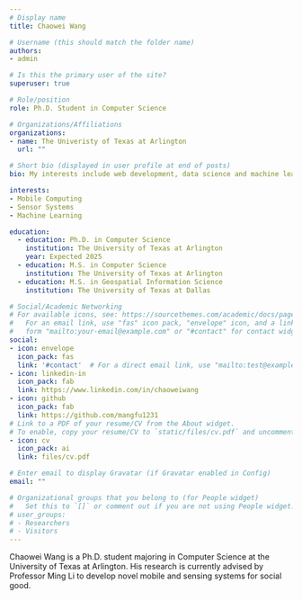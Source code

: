 ```yaml
---
# Display name
title: Chaowei Wang

# Username (this should match the folder name)
authors:
- admin

# Is this the primary user of the site?
superuser: true

# Role/position
role: Ph.D. Student in Computer Science

# Organizations/Affiliations
organizations:
- name: The Univeristy of Texas at Arlington
  url: ""

# Short bio (displayed in user profile at end of posts)
bio: My interests include web development, data science and machine learning.

interests:
- Mobile Computing
- Sensor Systems
- Machine Learning

education:
  - education: Ph.D. in Computer Science
    institution: The University of Texas at Arlington
    year: Expected 2025
  - education: M.S. in Computer Science
    institution: The University of Texas at Arlington
  - education: M.S. in Geospatial Information Science
    institution: The University of Texas at Dallas

# Social/Academic Networking
# For available icons, see: https://sourcethemes.com/academic/docs/page-builder/#icons
#   For an email link, use "fas" icon pack, "envelope" icon, and a link in the
#   form "mailto:your-email@example.com" or "#contact" for contact widget.
social:
- icon: envelope
  icon_pack: fas
  link: '#contact'  # For a direct email link, use "mailto:test@example.org".
- icon: linkedin-in
  icon_pack: fab
  link: https://www.linkedin.com/in/chaoweiwang
- icon: github
  icon_pack: fab
  link: https://github.com/mangfu1231
# Link to a PDF of your resume/CV from the About widget.
# To enable, copy your resume/CV to `static/files/cv.pdf` and uncomment the lines below.
- icon: cv
  icon_pack: ai
  link: files/cv.pdf

# Enter email to display Gravatar (if Gravatar enabled in Config)
email: ""

# Organizational groups that you belong to (for People widget)
#   Set this to `[]` or comment out if you are not using People widget.
# user_groups:
# - Researchers
# - Visitors
---
```


Chaowei Wang is a Ph.D. student majoring in Computer Science at the University of Texas at Arlington. His research is currently advised by Professor Ming Li to develop novel mobile and sensing systems for social good.
